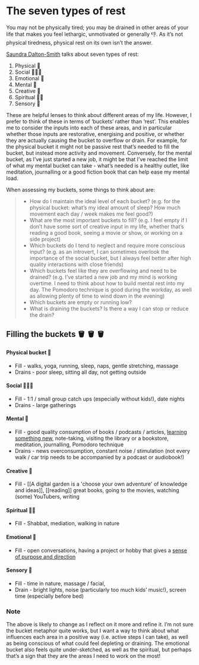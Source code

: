 # The seven types of rest

You may not be physically tired; you may be drained in other areas of your life that makes you feel lethargic, unmotivated or generally 👎. As it’s not physical tiredness, physical rest on its own isn’t the answer. 

[Saundra Dalton-Smith](https://ideas.ted.com/the-7-types-of-rest-that-every-person-needs/) talks about seven types of rest:
1. Physical 💪
2. Social 🧑‍🤝‍🧑
3. Emotional 💞
4. Mental 🧠
5. Creative 🎨
6. Spiritual 🧘‍♀️
7. Sensory 👃

These are helpful lenses to think about different areas of my life. However, I prefer to think of these in terms of ‘buckets’ rather than ‘rest’. This enables me to consider the inputs into each of these areas, and in particular whether those inputs are restorative, energising and positive, or whether they are actually causing the bucket to overflow or drain. For example, for the physical bucket it might not be passive rest that’s needed to fill the bucket, but instead more activity and movement. Conversely, for the mental bucket, as I’ve just started a new job, it might be that I’ve reached the limit of what my mental bucket can take - what’s needed is a healthy outlet, like meditation, journalling or a good fiction book that can help ease my mental load. 

When assessing my buckets, some things to think about are: 
> * How do I maintain the ideal level of each bucket? (e.g. for the physical bucket: what’s my ideal amount of sleep? How much movement each day / week makes me feel good?)
> * What are the most important buckets to fill? (e.g. I feel empty if I don’t have some sort of creative input in my life, whether that’s reading a good book, seeing a movie or show, or working on a side project)
> * Which buckets do I tend to neglect and require more conscious input? (e.g. as an introvert, I can sometimes overlook the importance of the social bucket, but I always feel better after high quality interactions with close friends)
> * Which buckets feel like they are overflowing and need to be drained? (e.g. I’ve started a new job and my mind is working overtime. I need to think about how to build mental rest into my day. The Pomodoro technique is good during the workday, as well as allowing plenty of time to wind down in the evening)
> * Which buckets are empty or running low?
> * What is draining the buckets? Is there a way I can stop or reduce the drain?

## Filling the buckets 🪣 🪣 🪣

#### Physical bucket 💪
* Fill - walks, yoga, running, sleep, naps, gentle stretching, massage 
* Drains - poor sleep, sitting all day, not getting outside 

#### Social 🧑‍🤝‍🧑
* Fill - 1:1 / small group catch ups (especially without kids!), date nights
* Drains - large gatherings

#### Mental 🧠
* Fill - good quality consumption of books / podcasts / articles, [learning something new](learning.md), note-taking, visiting the library or a bookstore, meditation, journalling, Pomodoro technique 
* Drains - news overconsumption, constant noise / stimulation (not every walk / car trip needs to be accompanied by a podcast or audiobook!)

#### Creative 🎨
* Fill - [[A digital garden is a 'choose your own adventure' of knowledge and ideas]], [[reading]] great books, going to the movies, watching (some) YouTubers, writing
																	
#### Spiritual 🧘‍♀️
* Fill - Shabbat, mediation, walking in nature 

#### Emotional 💞
* Fill - open conversations, having a project or hobby that gives a [sense of purpose and direction](The%20importance%20of%20a%20personal%20vision.md)

#### Sensory 👃
* Fill - time in nature, massage / facial, 
* Drain - bright lights, noise (particularly too much kids’ music!), screen time (especially before bed) 			

### Note
The above is likely to change as I reflect on it more and refine it. I’m not sure the bucket metaphor quite works, but I want a way to think about what influences each area in a positive way (i.e. active steps I can take), as well as being conscious of what could feel depleting or draining. The emotional bucket also feels quite under-sketched, as well as the spiritual, but perhaps that’s a sign that they are the areas I need to work on the most! 

